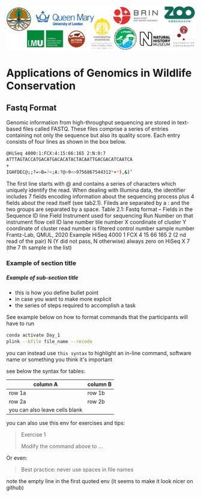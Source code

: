 ![Workshop-logo](../IM/LOGO_new.png)
# Applications of Genomics in Wildlife Conservation

##  Fastq Format
Genomic information from high-throughput sequencing are stored in text-based files called
FASTQ. These files comprise a series of entries containing not only the sequence but also
its quality score. Each entry consists of four lines as shown in the box below.

```sh
@HiSeq 4000:1:FCX:4:15:66:165 2:N:0:7
ATTTAGTACCATGACATGACACATACTACAATTGACGACATCAATCA
+
IGHFDEC@;;?=>B=?<;A:?@>9<>9756867544312*+*),&)’
```

The first line starts with @ and contains a series of characters which uniquely identify
the read. When dealing with Illumina data, the identifier includes 7 fields encoding
information about the sequencing process plus 4 fields about the read itself (see tab2.1).
Fileds are separated by a : and the two groups are separated by a space.
Table 2.1: Fastq format – Fields in the Sequence ID line
Field
Instrument used for sequencing
Run Number on that instrument
flow cell ID
lane number
tile number
X coordinate of cluster
Y coordinate of cluster
read number
is filtered
control number
sample number
Frantz-Lab, QMUL, 2020
Example
HiSeq 4000
1
FCX
4
15
66
165
2 (2 nd read of the pair)
N (Y did not pass, N otherwise)
always zero on HiSeq X
7 (the 7 th sample in the list)

### Example of section title 
##### Example of sub-section title 
- this is how you define bullet point
- in case you want to make more explicit 
- the series of steps required to accomplish a task 

See example below on how to format commands that the participants will have to run

```sh
conda activate Day_1
plink --bfile file_name --recode
```

you can instead use `this syntax` to highlight an in-line command, software name or something you think it's important

see below the syntax for tables:

| column A | column B |
| ------ | ------ |
| row 1a | row 1b |
| row 2a | row 2b |
| you can also leave cells blank | |

you can also use this env for exercises and tips:
> Exercise 1 
> 
> Modify the command above to ...

Or even:
> Best practice: never use spaces in file names

note the empty line in the first quoted env (it seems to make it look nicer on github) 

